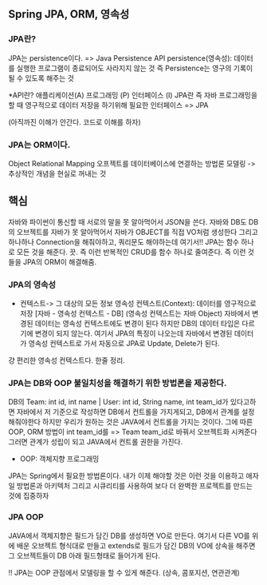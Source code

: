 ## Spring JPA, ORM, 영속성

### JPA란? 
JPA는 persistence이다. => Java Persistence API
persistence(영속성): 데이터를 실행한 프로그램이 종료되어도 사라지지 않는 것
즉 Persistence는 영구의 기록이 될 수 있도록 해주는 것

*API란?
애플리케이션(A)
프로그래밍 (P)
인터페이스 (I)
JPA란 즉 자바 프로그래밍을 할 때 영구적으로 데이터 저장을 하기위해 필요한 인터페이스 => JPA

(아직까진 이해가 안간다. 코드로 이해를 하자)


### JPA는 ORM이다.
Object Relational Mapping
오프젝트를 데이터베이스에 연결하는 방법론
모델링 -> 추상적인 개념을 현실로 꺼내는 것

## 핵심
자바와 파이썬이 통신할 때 서로의 말을 못 알아먹어서 JSON을 쓴다.
자바와 DB도 DB의 오브젝트를 자바가 못 알아먹어서 자바가 OBJECT를 직접 VO처럼 생성한다
그리고 하나하나 Connection을 해줘야하고, 쿼리문도 해야하는데 여기서!! JPA는 함수 하나로
모든 것을 해준다. 끗. 즉 이런 반복적인 CRUD를 함수 하나로 줄여준다. 즉 이런 것들을 JPA의 ORM이 해결해줌.


### JPA의 영속성
* 컨텍스트-> 그 대상의 모든 정보
영속성 컨텍스트(Context): 데이터를 영구적으로 저장
[자바 - 영속성 컨텍스트 - DB] (영속성 컨텍스트는 자바 Object)
자바에서 변경된 데이터는 영속성 컨텍스트에도 변경이 된다 하지만 DB의 데이터 타입은 다르기에
변경이 되지 않는다. 여기서 JPA의 특징이 나오는데 자바에서 변경된 데이터가 영속성 컨텍스트로 가서
자동으로 JPA로 Update, Delete가 된다.

걍 편리한 영속성 컨텍스트다. 한줄 정리.

### JPA는 DB와 OOP 불일치성을 해결하기 위한 방법론을 제공한다.
DB의 Team: int id, int name | User: int id, String name, int team_id가 있다고하면 
자바에서 저 기준으로 작성하면 DB에서 컨트롤을 가지게되고, DB에서 관계를 설정해줘야한다 하지만 
우리가 원하는 것은 JAVA에서 컨트롤을 가지는 것이다. 그에 따른 OOP, ORM 방법이 
int team_id를 => Team team_id로 바꿔서 오브젝트화 시켜준다 그러면 관계가 성립이 되고 JAVA에서 컨트롤 권한을 가진다.

* OOP: 객체지향 프로그래밍

JPA는 Spring에서 필요한 방법론이다.
내가 이제 해야할 것은 이런 것을 이용하고 애자일 방법론과 아키텍처 그리고 시큐리티를 사용하여
보다 더 완벽한 프로젝트를 만드는 것에 집중하자

### JPA OOP
JAVA에서 객체지향은 필드가 담긴 DB를 생성하면 VO로 만든다.
여기서 다른 VO를 위에 배운 오브젝트 형식대로 만들고 extends로 필드가 담긴 DB의 VO에 상속을 해주면
그 오브젝트들이 DB 아래 필드형태로 들어가게 된다. 

!! JPA는 OOP 관점에서 모델링을 할 수 있게 해준다. (상속, 콤포지션, 연관관계)